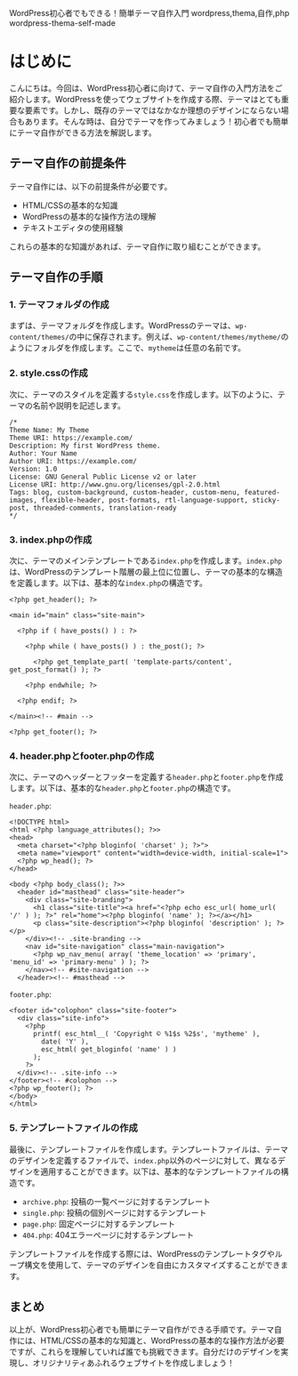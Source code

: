 WordPress初心者でもできる！簡単テーマ自作入門
wordpress,thema,自作,php
wordpress-thema-self-made

# はじめに
こんにちは。今回は、WordPress初心者に向けて、テーマ自作の入門方法をご紹介します。WordPressを使ってウェブサイトを作成する際、テーマはとても重要な要素です。しかし、既存のテーマではなかなか理想のデザインにならない場合もあります。そんな時は、自分でテーマを作ってみましょう！初心者でも簡単にテーマ自作ができる方法を解説します。

## テーマ自作の前提条件

テーマ自作には、以下の前提条件が必要です。

- HTML/CSSの基本的な知識
- WordPressの基本的な操作方法の理解
- テキストエディタの使用経験

これらの基本的な知識があれば、テーマ自作に取り組むことができます。

## テーマ自作の手順

### 1. テーマフォルダの作成

まずは、テーマフォルダを作成します。WordPressのテーマは、`wp-content/themes/`の中に保存されます。例えば、`wp-content/themes/mytheme/`のようにフォルダを作成します。ここで、`mytheme`は任意の名前です。

### 2. style.cssの作成

次に、テーマのスタイルを定義する`style.css`を作成します。以下のように、テーマの名前や説明を記述します。

```
/*
Theme Name: My Theme
Theme URI: https://example.com/
Description: My first WordPress theme.
Author: Your Name
Author URI: https://example.com/
Version: 1.0
License: GNU General Public License v2 or later
License URI: http://www.gnu.org/licenses/gpl-2.0.html
Tags: blog, custom-background, custom-header, custom-menu, featured-images, flexible-header, post-formats, rtl-language-support, sticky-post, threaded-comments, translation-ready
*/
```

### 3. index.phpの作成

次に、テーマのメインテンプレートである`index.php`を作成します。`index.php`は、WordPressのテンプレート階層の最上位に位置し、テーマの基本的な構造を定義します。以下は、基本的な`index.php`の構造です。

```
<?php get_header(); ?>

<main id="main" class="site-main">

  <?php if ( have_posts() ) : ?>

    <?php while ( have_posts() ) : the_post(); ?>

      <?php get_template_part( 'template-parts/content', get_post_format() ); ?>

    <?php endwhile; ?>

  <?php endif; ?>

</main><!-- #main -->

<?php get_footer(); ?>
```

### 4. header.phpとfooter.phpの作成

次に、テーマのヘッダーとフッターを定義する`header.php`と`footer.php`を作成します。以下は、基本的な`header.php`と`footer.php`の構造です。

`header.php`:

```
<!DOCTYPE html>
<html <?php language_attributes(); ?>>
<head>
  <meta charset="<?php bloginfo( 'charset' ); ?>">
  <meta name="viewport" content="width=device-width, initial-scale=1">
  <?php wp_head(); ?>
</head>

<body <?php body_class(); ?>>
  <header id="masthead" class="site-header">
    <div class="site-branding">
      <h1 class="site-title"><a href="<?php echo esc_url( home_url( '/' ) ); ?>" rel="home"><?php bloginfo( 'name' ); ?></a></h1>
      <p class="site-description"><?php bloginfo( 'description' ); ?></p>
    </div><!-- .site-branding -->
    <nav id="site-navigation" class="main-navigation">
      <?php wp_nav_menu( array( 'theme_location' => 'primary', 'menu_id' => 'primary-menu' ) ); ?>
    </nav><!-- #site-navigation -->
  </header><!-- #masthead -->
```

`footer.php`:

```
<footer id="colophon" class="site-footer">
  <div class="site-info">
    <?php
      printf( esc_html__( 'Copyright © %1$s %2$s', 'mytheme' ), 
        date( 'Y' ), 
        esc_html( get_bloginfo( 'name' ) ) 
      );
    ?>
  </div><!-- .site-info -->
</footer><!-- #colophon -->
<?php wp_footer(); ?>
</body>
</html>
```

### 5. テンプレートファイルの作成

最後に、テンプレートファイルを作成します。テンプレートファイルは、テーマのデザインを定義するファイルで、`index.php`以外のページに対して、異なるデザインを適用することができます。以下は、基本的なテンプレートファイルの構造です。

- `archive.php`: 投稿の一覧ページに対するテンプレート
- `single.php`: 投稿の個別ページに対するテンプレート
- `page.php`: 固定ページに対するテンプレート
- `404.php`: 404エラーページに対するテンプレート

テンプレートファイルを作成する際には、WordPressのテンプレートタグやループ構文を使用して、テーマのデザインを自由にカスタマイズすることができます。

## まとめ

以上が、WordPress初心者でも簡単にテーマ自作ができる手順です。テーマ自作には、HTML/CSSの基本的な知識と、WordPressの基本的な操作方法が必要ですが、これらを理解していれば誰でも挑戦できます。自分だけのデザインを実現し、オリジナリティあふれるウェブサイトを作成しましょう！

